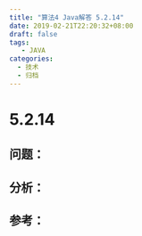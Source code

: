 ```yaml
---
title: "算法4 Java解答 5.2.14"
date: 2019-02-21T22:20:32+08:00
draft: false
tags:
   - JAVA
categories:
  - 技术
  - 归档
---
```



# 5.2.14

## 问题：


## 分析：


## 参考：


